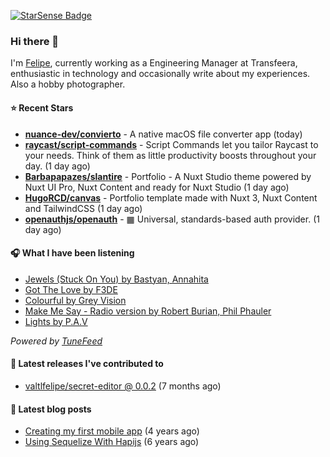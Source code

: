 <a href="https://starsense.app/developer-types" target="_blank"><img src="https://starsense.app/api/badge/?user=valtlfelipe" alt="StarSense Badge"></a>

### Hi there 👋

I'm [Felipe](https://felipevm.com), currently working as a Engineering Manager at Transfeera, enthusiastic in technology and occasionally write about my experiences. Also a hobby photographer.

#### ⭐ Recent Stars
- **[nuance-dev/convierto](https://github.com/nuance-dev/convierto)** - A native macOS file converter app (today)
- **[raycast/script-commands](https://github.com/raycast/script-commands)** - Script Commands let you tailor Raycast to your needs. Think of them as little productivity boosts throughout your day. (1 day ago)
- **[Barbapapazes/slantire](https://github.com/Barbapapazes/slantire)** - Portfolio - A Nuxt Studio theme powered by Nuxt UI Pro, Nuxt Content and ready for Nuxt Studio (1 day ago)
- **[HugoRCD/canvas](https://github.com/HugoRCD/canvas)** - Portfolio template made with Nuxt 3, Nuxt Content and TailwindCSS (1 day ago)
- **[openauthjs/openauth](https://github.com/openauthjs/openauth)** - ▦ Universal, standards-based auth provider. (1 day ago)

#### 🎧 What I have been listening
- [Jewels (Stuck On You) by Bastyan, Annahita](https://open.spotify.com/track/1MCVV41JmQoCDQQewDhnlW)
- [Got The Love by F3DE](https://open.spotify.com/track/1LddganaIaGO4uV9BVQUFJ)
- [Colourful by Grey Vision](https://open.spotify.com/track/2FyXyL8ovftr9BeFyjjQ5P)
- [Make Me Say - Radio version by Robert Burian, Phil Phauler](https://open.spotify.com/track/1hp02IGQQnjTKQXKJ2Jyri)
- [Lights by P.A.V](https://open.spotify.com/track/2BjLg9AE6mnRi3w1XomfUh)

_Powered by [TuneFeed](https://tunefeed.app?ref=valtlfelipe-gh-profile)_ 

#### 🚀 Latest releases I've contributed to


- [valtlfelipe/secret-editor @ 0.0.2](https://github.com/valtlfelipe/secret-editor/releases/tag/0.0.2) (7 months ago)

#### 📄 Latest blog posts
- [Creating my first mobile app](https://felipevm.com/posts/creating-my-first-mobile-app/) (4 years ago)
- [Using Sequelize With Hapijs](https://felipevm.com/posts/using-sequelize-with-hapijs/) (6 years ago)
